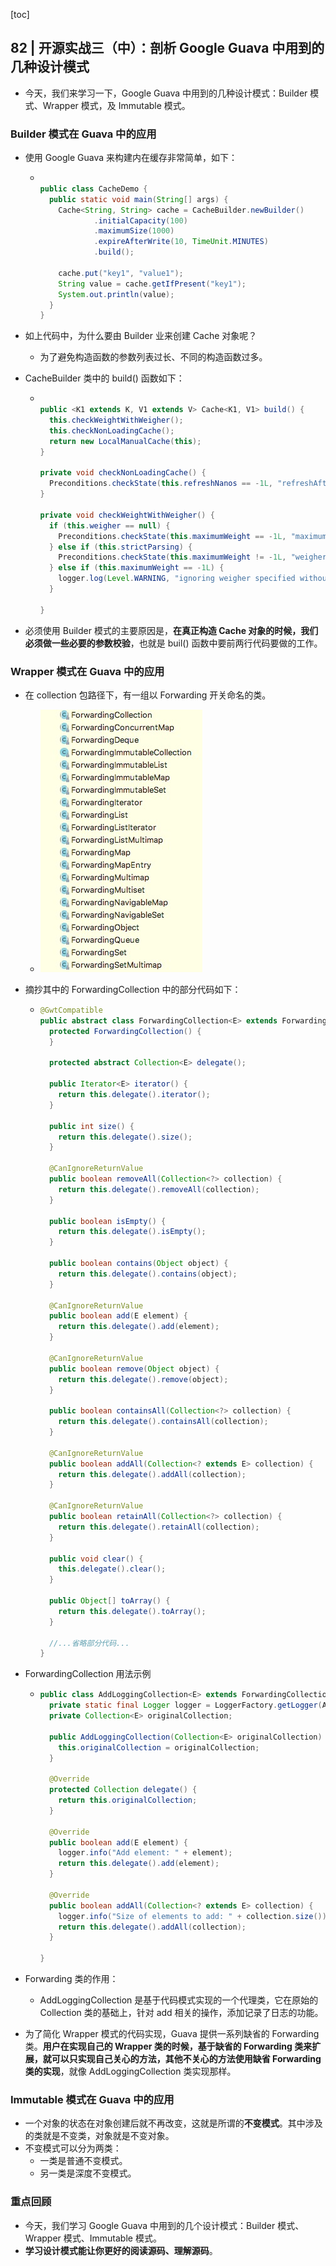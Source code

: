 [toc]

## 82 | 开源实战三（中）：剖析 Google Guava 中用到的几种设计模式

-   今天，我们来学习一下，Google Guava 中用到的几种设计模式：Builder 模式、Wrapper 模式，及 Immutable 模式。

### Builder 模式在 Guava 中的应用

-   使用 Google Guava 来构建内在缓存非常简单，如下：

    -   ```java
        
        public class CacheDemo {
          public static void main(String[] args) {
            Cache<String, String> cache = CacheBuilder.newBuilder()
                    .initialCapacity(100)
                    .maximumSize(1000)
                    .expireAfterWrite(10, TimeUnit.MINUTES)
                    .build();
        
            cache.put("key1", "value1");
            String value = cache.getIfPresent("key1");
            System.out.println(value);
          }
        }
        ```

-   如上代码中，为什么要由 Builder 业来创建 Cache 对象呢？

    -   为了避免构造函数的参数列表过长、不同的构造函数过多。

-   CacheBuilder 类中的 build() 函数如下：

    -   ```java
        
        public <K1 extends K, V1 extends V> Cache<K1, V1> build() {
          this.checkWeightWithWeigher();
          this.checkNonLoadingCache();
          return new LocalManualCache(this);
        }
        
        private void checkNonLoadingCache() {
          Preconditions.checkState(this.refreshNanos == -1L, "refreshAfterWrite requires a LoadingCache");
        }
        
        private void checkWeightWithWeigher() {
          if (this.weigher == null) {
            Preconditions.checkState(this.maximumWeight == -1L, "maximumWeight requires weigher");
          } else if (this.strictParsing) {
            Preconditions.checkState(this.maximumWeight != -1L, "weigher requires maximumWeight");
          } else if (this.maximumWeight == -1L) {
            logger.log(Level.WARNING, "ignoring weigher specified without maximumWeight");
          }
        
        }
        ```

-   必须使用 Builder 模式的主要原因是，**在真正构造 Cache 对象的时候，我们必须做一些必要的参数校验**，也就是 buil() 函数中要前两行代码要做的工作。

### Wrapper 模式在 Guava 中的应用

-   在 collection 包路径下，有一组以 Forwarding 开关命名的类。

    -   ![img](imgs/ac5ce5f711711c0b86149f402e76177d.png)

-   摘抄其中的 ForwardingCollection 中的部分代码如下：

    -   ```java
        @GwtCompatible
        public abstract class ForwardingCollection<E> extends ForwardingObject implements Collection<E> {
          protected ForwardingCollection() {
          }
        
          protected abstract Collection<E> delegate();
        
          public Iterator<E> iterator() {
            return this.delegate().iterator();
          }
        
          public int size() {
            return this.delegate().size();
          }
        
          @CanIgnoreReturnValue
          public boolean removeAll(Collection<?> collection) {
            return this.delegate().removeAll(collection);
          }
        
          public boolean isEmpty() {
            return this.delegate().isEmpty();
          }
        
          public boolean contains(Object object) {
            return this.delegate().contains(object);
          }
        
          @CanIgnoreReturnValue
          public boolean add(E element) {
            return this.delegate().add(element);
          }
        
          @CanIgnoreReturnValue
          public boolean remove(Object object) {
            return this.delegate().remove(object);
          }
        
          public boolean containsAll(Collection<?> collection) {
            return this.delegate().containsAll(collection);
          }
        
          @CanIgnoreReturnValue
          public boolean addAll(Collection<? extends E> collection) {
            return this.delegate().addAll(collection);
          }
        
          @CanIgnoreReturnValue
          public boolean retainAll(Collection<?> collection) {
            return this.delegate().retainAll(collection);
          }
        
          public void clear() {
            this.delegate().clear();
          }
        
          public Object[] toArray() {
            return this.delegate().toArray();
          }
          
          //...省略部分代码...
        }
        ```

-   ForwardingCollection 用法示例

    -   ```java
        public class AddLoggingCollection<E> extends ForwardingCollection<E> {
          private static final Logger logger = LoggerFactory.getLogger(AddLoggingCollection.class);
          private Collection<E> originalCollection;
        
          public AddLoggingCollection(Collection<E> originalCollection) {
            this.originalCollection = originalCollection;
          }
        
          @Override
          protected Collection delegate() {
            return this.originalCollection;
          }
        
          @Override
          public boolean add(E element) {
            logger.info("Add element: " + element);
            return this.delegate().add(element);
          }
        
          @Override
          public boolean addAll(Collection<? extends E> collection) {
            logger.info("Size of elements to add: " + collection.size());
            return this.delegate().addAll(collection);
          }
        
        }
        ```

-   Forwarding 类的作用：

    -   AddLoggingCollection 是基于代码模式实现的一个代理类，它在原始的 Collection 类的基础上，针对 add 相关的操作，添加记录了日志的功能。

-   为了简化 Wrapper 模式的代码实现，Guava 提供一系列缺省的 Forwarding 类。**用户在实现自己的 Wrapper 类的时候，基于缺省的 Forwarding 类来扩展，就可以只实现自己关心的方法，其他不关心的方法使用缺省 Forwarding 类的实现**，就像 AddLoggingCollection 类实现那样。

### Immutable 模式在 Guava 中的应用

-   一个对象的状态在对象创建后就不再改变，这就是所谓的**不变模式**。其中涉及的类就是不变类，对象就是不变对象。
-   不变模式可以分为两类：
    -   一类是普通不变模式。
    -   另一类是深度不变模式。

### 重点回顾

-   今天，我们学习 Google Guava 中用到的几个设计模式：Builder 模式、Wrapper 模式、Immutable 模式。
-   **学习设计模式能让你更好的阅读源码、理解源码**。

